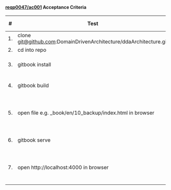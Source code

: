 #### [reqp0047/ac001](https://github.com/DomainDrivenArchitecture/ddaRequirement/blob/master/en/quality/req0047/ac001.md) Acceptance Criteria

|#		|Test										|Expected Result|Result	|
| -- 	| ------------------ 						| --- 			| --- 	|
|1.		|clone git@github.com:DomainDrivenArchitecture/ddaArchitecture.git|||
|2.		|cd into repo								|||
|3.		|gitbook install							|Done, without error||		
|4.		|gitbook build								|Done, without error||
|5.		|open file e.g. _book/en/10_backup/index.html in browser|Chapters can be expanded & collapsed||
|6.		| gitbook serve								|Done, without error||
|7.		|open http://localhost:4000 in browser		|Chapters can be expanded & collapsed||